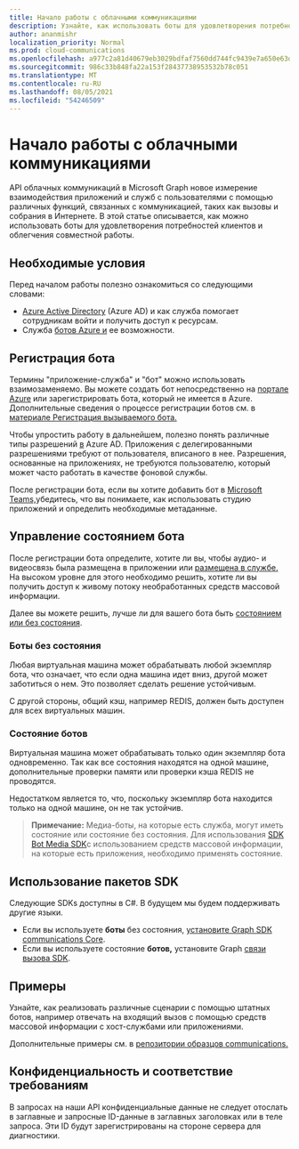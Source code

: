 ```yaml
---
title: Начало работы с облачными коммуникациями
description: Узнайте, как использовать боты для удовлетворения потребностей клиентов и облегчения совместной работы.
author: ananmishr
localization_priority: Normal
ms.prod: cloud-communications
ms.openlocfilehash: a977c2a81d40679eb3029bdfaf7560dd744fc9439e7a650e63d470198883ab0d
ms.sourcegitcommit: 986c33b848fa22a153f28437738953532b78c051
ms.translationtype: MT
ms.contentlocale: ru-RU
ms.lasthandoff: 08/05/2021
ms.locfileid: "54246509"
---
```

# <a name="get-started-with-cloud-communications"></a>Начало работы с облачными коммуникациями

API облачных коммуникаций в Microsoft Graph новое измерение взаимодействия приложений и служб с пользователями с помощью различных функций, связанных с коммуникацией, таких как вызовы и собрания в Интернете. В этой статье описывается, как можно использовать боты для удовлетворения потребностей клиентов и облегчения совместной работы.

## <a name="prerequisites"></a>Необходимые условия

Перед началом работы полезно ознакомиться со следующими словами:

- [Azure Active Directory](/azure/active-directory/fundamentals/active-directory-whatis) (Azure AD) и как служба помогает сотрудникам войти и получить доступ к ресурсам.
- Служба [ботов Azure и](/azure/bot-service/bot-service-overview-introduction?view=azure-bot-service-3.0) ее возможности.

## <a name="register-a-bot"></a>Регистрация бота

Термины "приложение-служба" и "бот" можно использовать взаимозаменяемо. Вы можете создать бот непосредственно на [портале Azure](https://azure.microsoft.com/features/azure-portal/) или зарегистрировать бота, который не имеется в Azure. Дополнительные сведения о процессе регистрации ботов см. в [материале Регистрация вызываемого бота.](https://microsoftgraph.github.io/microsoft-graph-comms-samples/docs/articles/calls/register-calling-bot.html) 

Чтобы упростить работу в дальнейшем, полезно понять различные типы разрешений [в](/azure/active-directory/develop/v1-permissions-and-consent#types-of-permissions) Azure AD. Приложения с делегированными разрешениями требуют от пользователя, вписаного в нее. Разрешения, основанные на приложениях, не требуются пользователю, который может часто работать в качестве фоновой службы.

После регистрации бота, если вы хотите добавить бот в [Microsoft Teams,](/microsoftteams/platform/concepts/calls-and-meetings/registering-calling-bot)убедитесь, [](/microsoftteams/platform/get-started/get-started-app-studio) что вы понимаете, как использовать студию приложений и определить необходимые метаданные.

## <a name="manage-the-state-of-the-bot"></a>Управление состоянием бота

После регистрации бота определите, хотите ли вы, чтобы аудио- и видеосвязь была размещена в приложении или [размещена в службе.](cloud-communications-media.md) На высоком уровне для этого необходимо решить, хотите ли вы получить доступ к живому потоку необработанных средств массовой информации.

Далее вы можете решить, лучше ли для вашего бота быть [состоянием или без состояния](https://microsoftgraph.github.io/microsoft-graph-comms-samples/docs/articles/calls/StateManagement.html).

### <a name="stateless-bots"></a>Боты без состояния

Любая виртуальная машина может обрабатывать любой экземпляр бота, что означает, что если одна машина идет вниз, другой может заботиться о нем. Это позволяет сделать решение устойчивым.

С другой стороны, общий кэш, например REDIS, должен быть доступен для всех виртуальных машин.

### <a name="stateful-bots"></a>Состояние ботов

Виртуальная машина может обрабатывать только один экземпляр бота одновременно. Так как все состояния находятся на одной машине, дополнительные проверки памяти или проверки кэша REDIS не проводятся.

Недостатком является то, что, поскольку экземпляр бота находится только на одной машине, он не так устойчив.

>**Примечание:** Медиа-боты, на которые есть служба, могут иметь состояние или состояние без состояния. Для использования [SDK Bot Media SDK](https://www.nuget.org/packages/Microsoft.Skype.Bots.Media)с использованием средств массовой информации, на которые есть приложения, необходимо применять состояние.

## <a name="use-the-sdks"></a>Использование пакетов SDK

Следующие SDKs доступны в C#. В будущем мы будем поддерживать другие языки.

- Если вы используете **боты** без состояния, [установите Graph SDK communications Core](https://www.nuget.org/packages/Microsoft.Graph.Communications.Core).
- Если вы используете состояние **ботов,** установите Graph [связи вызова SDK](https://www.nuget.org/packages/Microsoft.Graph.Communications.Calls).

## <a name="examples"></a>Примеры

Узнайте, как реализовать различные сценарии с помощью [](https://microsoftgraph.github.io/microsoft-graph-comms-samples/docs/articles/index.html#example-incoming-calls) штатных ботов, например отвечать на входящий вызов с помощью средств массовой информации с хост-службами или приложениями.

Дополнительные примеры см. в [репозитории образцов communications.](https://microsoftgraph.github.io/microsoft-graph-comms-samples/docs/index.html)

## <a name="privacy-and-compliance"></a>Конфиденциальность и соответствие требованиям

В запросах на наши API конфиденциальные данные не следует отослать в заглавные и запросные ID-данные в заглавных заголовках или в теле запроса. Эти ID будут зарегистрированы на стороне сервера для диагностики.
